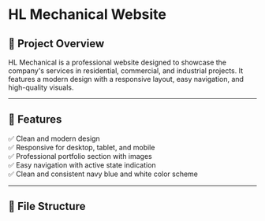 # HL Mechanical Website

## 🚀 Project Overview
HL Mechanical is a professional website designed to showcase the company's services in residential, commercial, and industrial projects. It features a modern design with a responsive layout, easy navigation, and high-quality visuals.

---

## 🌟 Features
✅ Clean and modern design  
✅ Responsive for desktop, tablet, and mobile  
✅ Professional portfolio section with images  
✅ Easy navigation with active state indication  
✅ Clean and consistent navy blue and white color scheme  

---

## 📂 File Structure
